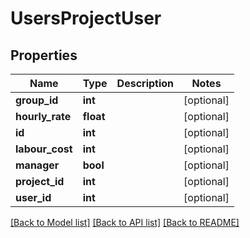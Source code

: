 # UsersProjectUser

## Properties

Name | Type | Description | Notes
------------ | ------------- | ------------- | -------------
**group_id** | **int** |  | [optional] 
**hourly_rate** | **float** |  | [optional] 
**id** | **int** |  | [optional] 
**labour_cost** | **int** |  | [optional] 
**manager** | **bool** |  | [optional] 
**project_id** | **int** |  | [optional] 
**user_id** | **int** |  | [optional] 

[[Back to Model list]](../README.md#documentation-for-models) [[Back to API list]](../README.md#documentation-for-api-endpoints) [[Back to README]](../README.md)


